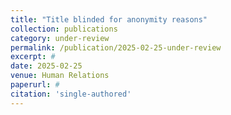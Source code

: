 ```yaml
---
title: "Title blinded for anonymity reasons"
collection: publications
category: under-review
permalink: /publication/2025-02-25-under-review
excerpt: #
date: 2025-02-25
venue: Human Relations
paperurl: #
citation: 'single-authored'
---
```

